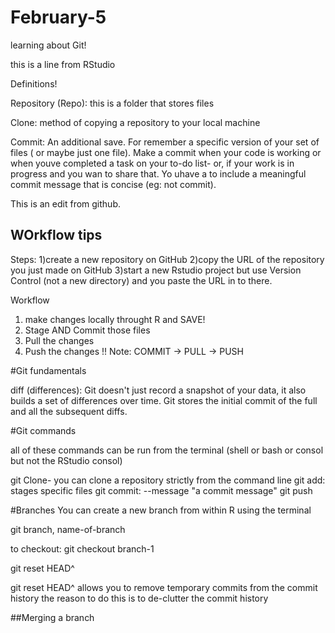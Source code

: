# February-5
learning about Git!

this is a line from RStudio

Definitions!

Repository (Repo): this is a folder that stores files

Clone: method of copying a repository to your local machine

Commit: An additional save. For remember a specific version of your set of files ( or maybe just one file). Make a commit when your code is working or when youve completed a task on your to-do list- or, if your work is in progress and you wan to share that. Yo uhave a to include a meaningful commit message that is concise (eg: not commit). 

This is an edit from github.

## WOrkflow tips
Steps:
1)create a new repository on GitHub
2)copy the URL of the repository you just made on GitHub
3)start a new Rstudio project but use Version Control (not a new directory) and you paste the URL in to there.

Workflow
1) make changes locally throught R and SAVE!
2) Stage AND Commit those files
3) Pull the changes 
4) Push the changes
!! Note: COMMIT -> PULL -> PUSH

#Git fundamentals

diff (differences): Git doesn't just record a snapshot of your data, it also builds a set of differences over time. Git stores the initial commit of the full and all the subsequent diffs. 
  

#Git commands

all of these commands can be run from the terminal (shell or bash or consol but not the RStudio consol)

git Clone- you can clone a repository strictly from the command line
git add: stages specific files
git commit: --message "a commit message"
git push

#Branches
You can create a new branch from within R using the terminal

 git branch, name-of-branch
 
to checkout:
git checkout branch-1

git reset HEAD^

git reset HEAD^ allows you to remove temporary commits from the commit history
the reason to do this is to de-clutter the commit history


##Merging a branch













































